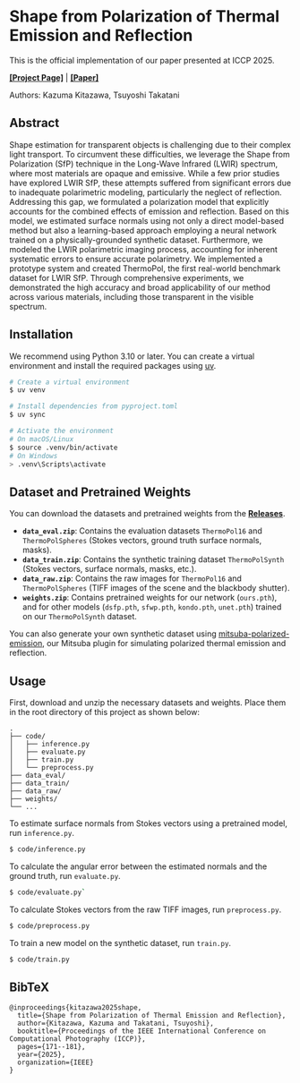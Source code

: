 # Shape from Polarization of Thermal Emission and Reflection

This is the official implementation of our paper presented at ICCP 2025.

**[[Project Page]](https://k2zm.github.io/SfPTER-ICCP2025/)** | **[[Paper]](https://arxiv.org/pdf/2506.18217)**

Authors: Kazuma Kitazawa, Tsuyoshi Takatani

## Abstract

Shape estimation for transparent objects is challenging due to their complex light transport. To circumvent these difficulties, we leverage the Shape from Polarization (SfP) technique in the Long-Wave Infrared (LWIR) spectrum, where most materials are opaque and emissive. While a few prior studies have explored LWIR SfP, these attempts suffered from significant errors due to inadequate polarimetric modeling, particularly the neglect of reflection. Addressing this gap, we formulated a polarization model that explicitly accounts for the combined effects of emission and reflection. Based on this model, we estimated surface normals using not only a direct model-based method but also a learning-based approach employing a neural network trained on a physically-grounded synthetic dataset. Furthermore, we modeled the LWIR polarimetric imaging process, accounting for inherent systematic errors to ensure accurate polarimetry. We implemented a prototype system and created ThermoPol, the first real-world benchmark dataset for LWIR SfP. Through comprehensive experiments, we demonstrated the high accuracy and broad applicability of our method across various materials, including those transparent in the visible spectrum.

## Installation

We recommend using Python 3.10 or later. You can create a virtual environment and install the required packages using [uv](https://github.com/astral-sh/uv).

```bash
# Create a virtual environment
$ uv venv

# Install dependencies from pyproject.toml
$ uv sync

# Activate the environment
# On macOS/Linux
$ source .venv/bin/activate
# On Windows
> .venv\Scripts\activate
```

## Dataset and Pretrained Weights

You can download the datasets and pretrained weights from the [**Releases**](#).

  * **`data_eval.zip`**: Contains the evaluation datasets `ThermoPol16` and `ThermoPolSpheres` (Stokes vectors, ground truth surface normals, masks).
  * **`data_train.zip`**: Contains the synthetic training dataset `ThermoPolSynth` (Stokes vectors, surface normals, masks, etc.).
  * **`data_raw.zip`**: Contains the raw images for `ThermoPol16` and `ThermoPolSpheres` (TIFF images of the scene and the blackbody shutter).
  * **`weights.zip`**: Contains pretrained weights for our network (`ours.pth`), and for other models (`dsfp.pth`, `sfwp.pth`, `kondo.pth`, `unet.pth`) trained on our `ThermoPolSynth` dataset.

You can also generate your own synthetic dataset using [mitsuba-polarized-emission](https://github.com/k2zm/mitsuba-polarized-emission), our Mitsuba plugin for simulating polarized thermal emission and reflection.

## Usage

First, download and unzip the necessary datasets and weights. Place them in the root directory of this project as shown below:

```
.
├── code/
│   ├── inference.py
│   ├── evaluate.py
│   ├── train.py
│   └── preprocess.py
├── data_eval/
├── data_train/
├── data_raw/
├── weights/
└── ... 
```

To estimate surface normals from Stokes vectors using a pretrained model, run `inference.py`.
``` bash
$ code/inference.py
``` 

To calculate the angular error between the estimated normals and the ground truth, run `evaluate.py`.
```bash
$ code/evaluate.py`  
```

To calculate Stokes vectors from the raw TIFF images, run `preprocess.py`. 

```bash
$ code/preprocess.py
```

To train a new model on the synthetic dataset, run `train.py`.

```bash
$ code/train.py
``` 



## BibTeX

```
@inproceedings{kitazawa2025shape,
  title={Shape from Polarization of Thermal Emission and Reflection},
  author={Kitazawa, Kazuma and Takatani, Tsuyoshi},
  booktitle={Proceedings of the IEEE International Conference on Computational Photography (ICCP)},
  pages={171--181},
  year={2025},
  organization={IEEE}
}
```